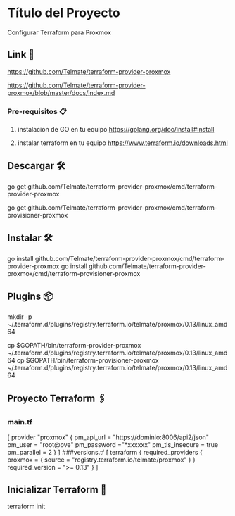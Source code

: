 # Título del Proyecto

Configurar Terraform para Proxmox

## Link 🚀

https://github.com/Telmate/terraform-provider-proxmox

https://github.com/Telmate/terraform-provider-proxmox/blob/master/docs/index.md

### Pre-requisitos 📋

1. instalacion de GO en tu equipo
   https://golang.org/doc/install#install

2. instalar terraform en tu equipo
   https://www.terraform.io/downloads.html


## Descargar 🛠️
go get github.com/Telmate/terraform-provider-proxmox/cmd/terraform-provider-proxmox

go get github.com/Telmate/terraform-provider-proxmox/cmd/terraform-provisioner-proxmox

## Instalar 🛠️
go install github.com/Telmate/terraform-provider-proxmox/cmd/terraform-provider-proxmox
go install github.com/Telmate/terraform-provider-proxmox/cmd/terraform-provisioner-proxmox

## Plugins 📦
mkdir -p ~/.terraform.d/plugins/registry.terraform.io/telmate/proxmox/0.13/linux_amd64

cp $GOPATH/bin/terraform-provider-proxmox ~/.terraform.d/plugins/registry.terraform.io/telmate/proxmox/0.13/linux_amd64
cp $GOPATH/bin/terraform-provisioner-proxmox ~/.terraform.d/plugins/registry.terraform.io/telmate/proxmox/0.13/linux_amd64

## Proyecto Terraform 🖇️
 ### main.tf
[
provider  "proxmox" {
    pm_api_url =  "https://dominio:8006/api2/json" 
    pm_user =  "root@pve" 
    pm_password ="*xxxxxx"
    pm_tls_insecure = true
    pm_parallel = 2
}
]
 ###versions.tf
[
terraform {
  required_providers {
    proxmox = {
      source  = "registry.terraform.io/telmate/proxmox"
    }
  }
  required_version = ">= 0.13"
}
]

## Inicializar Terraform 🔩

terraform init
